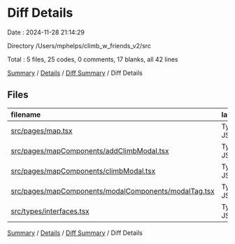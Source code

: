 # Diff Details

Date : 2024-11-28 21:14:29

Directory /Users/mphelps/climb_w_friends_v2/src

Total : 5 files,  25 codes, 0 comments, 17 blanks, all 42 lines

[Summary](results.md) / [Details](details.md) / [Diff Summary](diff.md) / Diff Details

## Files
| filename | language | code | comment | blank | total |
| :--- | :--- | ---: | ---: | ---: | ---: |
| [src/pages/map.tsx](/src/pages/map.tsx) | TypeScript JSX | -10 | -2 | -1 | -13 |
| [src/pages/mapComponents/addClimbModal.tsx](/src/pages/mapComponents/addClimbModal.tsx) | TypeScript JSX | 19 | 0 | 11 | 30 |
| [src/pages/mapComponents/climbModal.tsx](/src/pages/mapComponents/climbModal.tsx) | TypeScript JSX | -9 | 0 | -2 | -11 |
| [src/pages/mapComponents/modalComponents/modalTag.tsx](/src/pages/mapComponents/modalComponents/modalTag.tsx) | TypeScript JSX | 11 | 2 | 4 | 17 |
| [src/types/interfaces.tsx](/src/types/interfaces.tsx) | TypeScript JSX | 14 | 0 | 5 | 19 |

[Summary](results.md) / [Details](details.md) / [Diff Summary](diff.md) / Diff Details